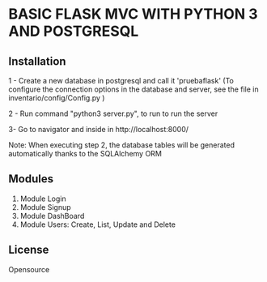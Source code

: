 # BASIC FLASK MVC WITH PYTHON 3 AND POSTGRESQL
## Installation

1 - Create a new database in postgresql and call it 'pruebaflask' (To configure the connection options in the database and server, see the file in inventario/config/Config.py )

2 - Run command "python3 server.py", to run to run the server

3- Go to navigator and inside in http://localhost:8000/

Note: When executing step 2, the database tables will be generated automatically thanks to the SQLAlchemy ORM

## Modules
1. Module Login
2. Module Signup
3. Module DashBoard
4. Module Users: Create, List, Update and Delete

## License
Opensource
